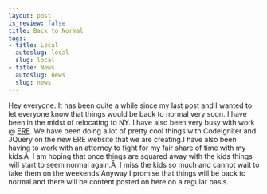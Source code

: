 ```yaml
--- 
layout: post
is_review: false
title: Back to Normal
tags: 
- title: Local
  autoslug: local
  slug: local
- title: News
  autoslug: news
  slug: news
---
```

Hey everyone.  It has been quite a while since my last post and I wanted to let everyone know that things would be back to normal very soon.  I have been in the midst of relocating to NY.  I have also been very busy with work @ [ERE](http://www.ere.net/).  We have been doing a lot of pretty cool things with CodeIgniter and JQuery on the new ERE website that we are creating.I have also been having to work with an attorney to fight for my fair share of time with my kids.Â  I am hoping that once things are squared away with the kids things will start to seem normal again.Â  I miss the kids so much and cannot wait to take them on the weekends.Anyway I promise that things will be back to normal and there will be content posted on here on a regular basis.
